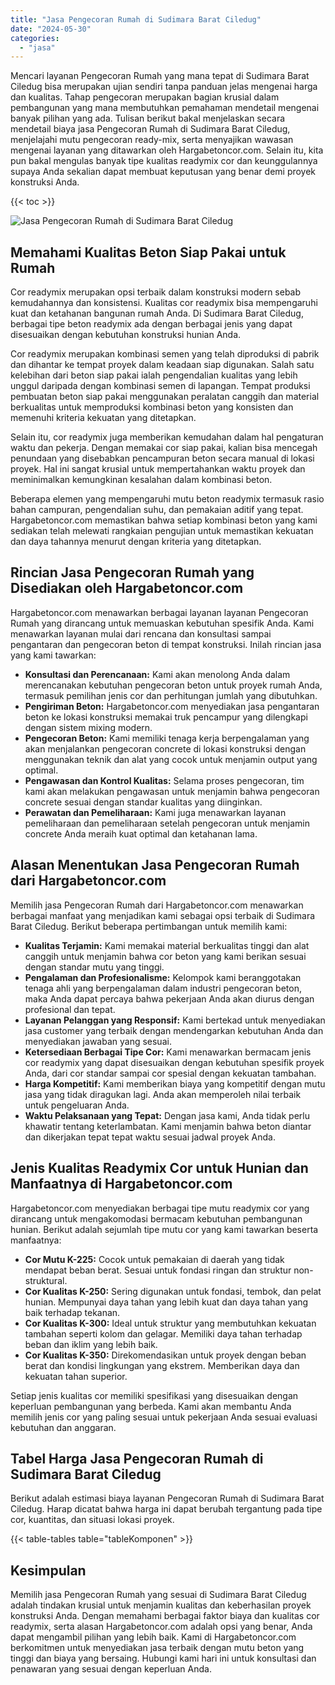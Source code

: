 ```yaml
---
title: "Jasa Pengecoran Rumah di Sudimara Barat Ciledug"
date: "2024-05-30"
categories: 
  - "jasa"
---
```



Mencari layanan Pengecoran Rumah yang mana tepat di Sudimara Barat Ciledug bisa merupakan ujian sendiri tanpa panduan jelas mengenai harga dan kualitas. Tahap pengecoran merupakan bagian krusial dalam pembangunan yang mana membutuhkan pemahaman mendetail mengenai banyak pilihan yang ada. Tulisan berikut bakal menjelaskan secara mendetail biaya jasa Pengecoran Rumah di Sudimara Barat Ciledug, menjelajahi mutu pengecoran ready-mix, serta menyajikan wawasan mengenai layanan yang ditawarkan oleh Hargabetoncor.com. Selain itu, kita pun bakal mengulas banyak tipe kualitas readymix cor dan keunggulannya supaya Anda sekalian dapat membuat keputusan yang benar demi proyek konstruksi Anda.

{{< toc >}}

![Jasa Pengecoran Rumah di Sudimara Barat Ciledug](https://hargareadymixid.github.io/hbc/readymix-hbc%20(3).png)

## Memahami Kualitas Beton Siap Pakai untuk Rumah

Cor readymix merupakan opsi terbaik dalam konstruksi modern sebab kemudahannya dan konsistensi. Kualitas cor readymix bisa mempengaruhi kuat dan ketahanan bangunan rumah Anda. Di Sudimara Barat Ciledug, berbagai tipe beton readymix ada dengan berbagai jenis yang dapat disesuaikan dengan kebutuhan konstruksi hunian Anda.

Cor readymix merupakan kombinasi semen yang telah diproduksi di pabrik dan dihantar ke tempat proyek dalam keadaan siap digunakan. Salah satu kelebihan dari beton siap pakai ialah pengendalian kualitas yang lebih unggul daripada dengan kombinasi semen di lapangan. Tempat produksi pembuatan beton siap pakai menggunakan peralatan canggih dan material berkualitas untuk memproduksi kombinasi beton yang konsisten dan memenuhi kriteria kekuatan yang ditetapkan.

Selain itu, cor readymix juga memberikan kemudahan dalam hal pengaturan waktu dan pekerja. Dengan memakai cor siap pakai, kalian bisa mencegah penundaan yang disebabkan pencampuran beton secara manual di lokasi proyek. Hal ini sangat krusial untuk mempertahankan waktu proyek dan meminimalkan kemungkinan kesalahan dalam kombinasi beton.

Beberapa elemen yang mempengaruhi mutu beton readymix termasuk rasio bahan campuran, pengendalian suhu, dan pemakaian aditif yang tepat. Hargabetoncor.com memastikan bahwa setiap kombinasi beton yang kami sediakan telah melewati rangkaian pengujian untuk memastikan kekuatan dan daya tahannya menurut dengan kriteria yang ditetapkan.

## Rincian Jasa Pengecoran Rumah yang Disediakan oleh Hargabetoncor.com

Hargabetoncor.com menawarkan berbagai layanan layanan Pengecoran Rumah yang dirancang untuk memuaskan kebutuhan spesifik Anda. Kami menawarkan layanan mulai dari rencana dan konsultasi sampai pengantaran dan pengecoran beton di tempat konstruksi. Inilah rincian jasa yang kami tawarkan:

- **Konsultasi dan Perencanaan:** Kami akan menolong Anda dalam merencanakan kebutuhan pengecoran beton untuk proyek rumah Anda, termasuk pemilihan jenis cor dan perhitungan jumlah yang dibutuhkan.
- **Pengiriman Beton:** Hargabetoncor.com menyediakan jasa pengantaran beton ke lokasi konstruksi memakai truk pencampur yang dilengkapi dengan sistem mixing modern.
- **Pengecoran Beton:** Kami memiliki tenaga kerja berpengalaman yang akan menjalankan pengecoran concrete di lokasi konstruksi dengan menggunakan teknik dan alat yang cocok untuk menjamin output yang optimal.
- **Pengawasan dan Kontrol Kualitas:** Selama proses pengecoran, tim kami akan melakukan pengawasan untuk menjamin bahwa pengecoran concrete sesuai dengan standar kualitas yang diinginkan.
- **Perawatan dan Pemeliharaan:** Kami juga menawarkan layanan pemeliharaan dan pemeliharaan setelah pengecoran untuk menjamin concrete Anda meraih kuat optimal dan ketahanan lama.

## Alasan Menentukan Jasa Pengecoran Rumah dari Hargabetoncor.com

Memilih jasa Pengecoran Rumah dari Hargabetoncor.com menawarkan berbagai manfaat yang menjadikan kami sebagai opsi terbaik di Sudimara Barat Ciledug. Berikut beberapa pertimbangan untuk memilih kami:

- **Kualitas Terjamin:** Kami memakai material berkualitas tinggi dan alat canggih untuk menjamin bahwa cor beton yang kami berikan sesuai dengan standar mutu yang tinggi.
- **Pengalaman dan Profesionalisme:** Kelompok kami beranggotakan tenaga ahli yang berpengalaman dalam industri pengecoran beton, maka Anda dapat percaya bahwa pekerjaan Anda akan diurus dengan profesional dan tepat.
- **Layanan Pelanggan yang Responsif:** Kami bertekad untuk menyediakan jasa customer yang terbaik dengan mendengarkan kebutuhan Anda dan menyediakan jawaban yang sesuai.
- **Ketersediaan Berbagai Tipe Cor:** Kami menawarkan bermacam jenis cor readymix yang dapat disesuaikan dengan kebutuhan spesifik proyek Anda, dari cor standar sampai cor spesial dengan kekuatan tambahan.
- **Harga Kompetitif:** Kami memberikan biaya yang kompetitif dengan mutu jasa yang tidak diragukan lagi. Anda akan memperoleh nilai terbaik untuk pengeluaran Anda.
- **Waktu Pelaksanaan yang Tepat:** Dengan jasa kami, Anda tidak perlu khawatir tentang keterlambatan. Kami menjamin bahwa beton diantar dan dikerjakan tepat tepat waktu sesuai jadwal proyek Anda.

## Jenis Kualitas Readymix Cor untuk Hunian dan Manfaatnya di Hargabetoncor.com

Hargabetoncor.com menyediakan berbagai tipe mutu readymix cor yang dirancang untuk mengakomodasi bermacam kebutuhan pembangunan hunian. Berikut adalah sejumlah tipe mutu cor yang kami tawarkan beserta manfaatnya:

- **Cor Mutu K-225:** Cocok untuk pemakaian di daerah yang tidak mendapat beban berat. Sesuai untuk fondasi ringan dan struktur non-struktural.
- **Cor Kualitas K-250:** Sering digunakan untuk fondasi, tembok, dan pelat hunian. Mempunyai daya tahan yang lebih kuat dan daya tahan yang baik terhadap tekanan.
- **Cor Kualitas K-300:** Ideal untuk struktur yang membutuhkan kekuatan tambahan seperti kolom dan gelagar. Memiliki daya tahan terhadap beban dan iklim yang lebih baik.
- **Cor Kualitas K-350:** Direkomendasikan untuk proyek dengan beban berat dan kondisi lingkungan yang ekstrem. Memberikan daya dan kekuatan tahan superior.

Setiap jenis kualitas cor memiliki spesifikasi yang disesuaikan dengan keperluan pembangunan yang berbeda. Kami akan membantu Anda memilih jenis cor yang paling sesuai untuk pekerjaan Anda sesuai evaluasi kebutuhan dan anggaran.

## Tabel Harga Jasa Pengecoran Rumah di Sudimara Barat Ciledug

Berikut adalah estimasi biaya layanan Pengecoran Rumah di Sudimara Barat Ciledug. Harap dicatat bahwa harga ini dapat berubah tergantung pada tipe cor, kuantitas, dan situasi lokasi proyek.

{{< table-tables table="tableKomponen" >}}

## Kesimpulan

Memilih jasa Pengecoran Rumah yang sesuai di Sudimara Barat Ciledug adalah tindakan krusial untuk menjamin kualitas dan keberhasilan proyek konstruksi Anda. Dengan memahami berbagai faktor biaya dan kualitas cor readymix, serta alasan Hargabetoncor.com adalah opsi yang benar, Anda dapat mengambil pilihan yang lebih baik. Kami di Hargabetoncor.com berkomitmen untuk menyediakan jasa terbaik dengan mutu beton yang tinggi dan biaya yang bersaing. Hubungi kami hari ini untuk konsultasi dan penawaran yang sesuai dengan keperluan Anda.

